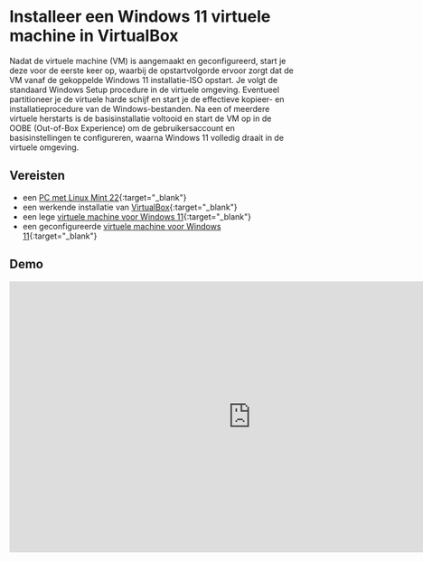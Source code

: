 # Installeer een Windows 11 virtuele machine in VirtualBox

Nadat de virtuele machine (VM) is aangemaakt en geconfigureerd, start je deze voor de eerste keer op, waarbij de opstartvolgorde ervoor zorgt dat de VM vanaf de gekoppelde Windows 11 installatie-ISO opstart. Je volgt de standaard Windows Setup procedure in de virtuele omgeving. Eventueel partitioneer je de virtuele harde schijf en start je de effectieve kopieer- en installatieprocedure van de Windows-bestanden. Na een of meerdere virtuele herstarts is de basisinstallatie voltooid en start de VM op in de OOBE (Out-of-Box Experience) om de gebruikersaccount en basisinstellingen te configureren, waarna Windows 11 volledig draait in de virtuele omgeving.

## Vereisten
- een [PC met Linux Mint 22](../../tutorials/setup-windows11-linuxmint22-dual-boot-uefi/index.md ){:target="_blank"}
- een werkende installatie van [VirtualBox](../setup-virtualbox7-linuxmint22-oracledeb/index.md){:target="_blank"}
- een lege [virtuele machine voor Windows 11](../maak-windows11-vm-virtualbox/index.md){:target="_blank"}
- een geconfigureerde [virtuele machine voor Windows 11](../configureer-windows11-vm-virtualbox/index.md){:target="_blank"}

## Demo
<iframe width="854" height="480" src="https://www.youtube.com/embed/0VMyXPaN23o?autoplay=0&loop=0&mute=0" title="YouTube video player" frameborder="0" allow="accelerometer; autoplay; clipboard-write; encrypted-media; gyroscope; picture-in-picture; web-share" referrerpolicy="strict-origin-when-cross-origin" allowfullscreen></iframe>